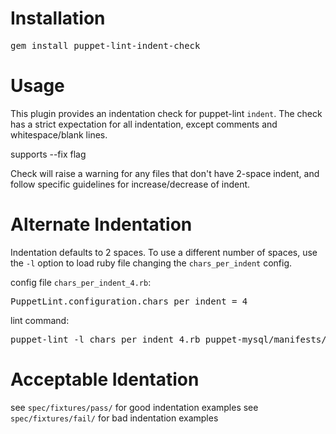 Installation
===

<pre>
gem install puppet-lint-indent-check
</pre>

Usage
===

This plugin provides an indentation check for puppet-lint `indent`. The check has a strict expectation for all indentation, except comments and whitespace/blank lines.

supports --fix flag

Check will raise a warning for any files that don't have 2-space indent, and follow specific guidelines for increase/decrease of indent.

Alternate Indentation
===

Indentation defaults to 2 spaces. To use a different number of spaces, use the `-l` option to load ruby file changing the `chars_per_indent` config.

config file `chars_per_indent_4.rb`:
<pre>
PuppetLint.configuration.chars_per_indent = 4
</pre>

lint command:
<pre>
puppet-lint -l chars_per_indent_4.rb puppet-mysql/manifests/init.pp
</pre>

Acceptable Identation
===

see `spec/fixtures/pass/` for good indentation examples
see `spec/fixtures/fail/` for bad indentation examples
